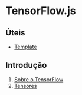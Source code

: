 # TensorFlow.js 

## Úteis

- [Template](template.md)

## Introdução

1. [Sobre o TensorFlow](about.md)
1. [Tensores](tensores.md)

